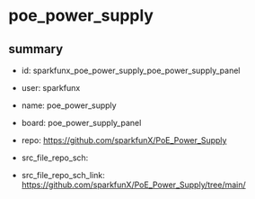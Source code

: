# poe_power_supply
 
## summary 
* id: sparkfunx_poe_power_supply_poe_power_supply_panel
* user: sparkfunx
* name: poe_power_supply
* board: poe_power_supply_panel
* repo: https://github.com/sparkfunX/PoE_Power_Supply



* src_file_repo_sch: 
* src_file_repo_sch_link: https://github.com/sparkfunX/PoE_Power_Supply/tree/main/




